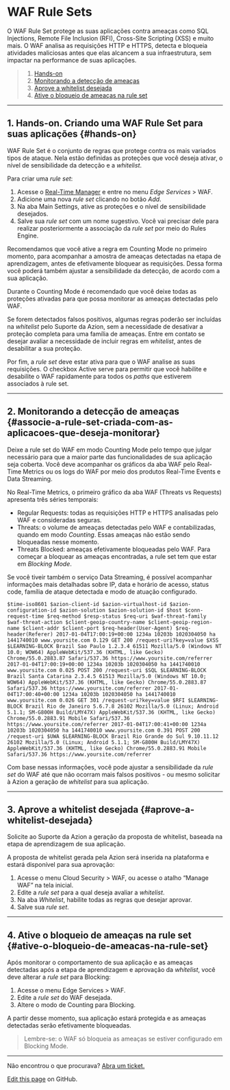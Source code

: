 # WAF Rule **Sets**

O WAF Rule Set protege as suas aplicações contra ameaças como SQL Injections, Remote File Inclusion (RFI), Cross-Site Scripting (XSS) e muito mais. O WAF analisa as requisições HTTP e HTTPS, detecta e bloqueia atividades maliciosas antes que elas alcancem a sua infraestrutura, sem impactar na performance de suas aplicações.

> 1. [Hands-on](#hands-on)
> 2. [Monitorando a detecção de ameaças](#associe-a-rule-set-criada-com-as-aplicacoes-que-deseja-monitorar)
> 3. [Aprove a whitelist desejada](#aprove-a-whitelist-desejada)
> 4. [Ative o bloqueio de ameaças na rule set](#ative-o-bloqueio-de-ameacas-na-rule-set)

---

## 1. Hands-on. Criando uma WAF Rule Set para suas aplicações {#hands-on}

WAF Rule Set é o conjunto de regras que protege contra os mais variados tipos de ataque. Nela estão definidas as proteções que você deseja ativar, o nível de sensibilidade da detecção e a *whitelist*.

Para criar uma *rule set*:

1. Acesse o [Real-Time Manager](https://manager.azion.com/login/?next=/) e entre no menu *Edge Services* > WAF.
2. Adicione uma nova *rule set* clicando no botão *Add*.
3. Na aba Main Settings, ative as proteções e o nível de sensibilidade desejados.
4. Salve sua *rule set* com um nome sugestivo. Você vai precisar dele para realizar posteriormente a associação da *rule set* por meio do Rules Engine.

Recomendamos que você ative a regra em Counting Mode no primeiro momento, para acompanhar a amostra de ameaças detectadas na etapa de aprendizagem, antes de efetivamente bloquear as requisições. Dessa forma você poderá também ajustar a sensibilidade da detecção, de acordo com a sua aplicação.

Durante o Counting Mode é recomendado que você deixe todas as proteções ativadas para que possa monitorar as ameaças detectadas pelo WAF.

Se forem detectados falsos positivos, algumas regras poderão ser incluídas na *whitelist* pelo Suporte da Azion, sem a necessidade de desativar a proteção completa para uma família de ameaças. Entre em contato se desejar avaliar a necessidade de incluir regras em *whitelist*, antes de desabilitar a sua proteção.

Por fim, a *rule set* deve estar ativa para que o WAF analise as suas requisições. O checkbox Active serve para permitir que você habilite e desabilite o WAF rapidamente para todos os *paths* que estiverem associados à rule set.

---

## 2. Monitorando a detecção de ameaças {#associe-a-rule-set-criada-com-as-aplicacoes-que-deseja-monitorar}

Deixe a rule set do WAF em modo Counting Mode pelo tempo que julgar necessário para que a maior parte das funcionalidades de sua aplicação seja coberta. Você deve acompanhar os gráficos da aba WAF pelo Real-Time Metrics ou os logs do WAF por meio dos produtos Real-Time Events e Data Streaming.

No Real-Time Metrics, o primeiro gráfico da aba WAF (Threats vs Requests) apresenta três séries temporais:

* Regular Requests: todas as requisições HTTP e HTTPS analisadas pelo WAF e consideradas seguras.
* Threats: o volume de ameaças detectadas pelo WAF e contabilizadas, quando em modo *Counting*. Essas ameaças não estão sendo bloqueadas nesse momento.
* Threats Blocked: ameaças efetivamente bloqueadas pelo WAF. Para começar a bloquear as ameaças encontradas, a rule set tem que estar em *Blocking Mode*.

Se você tiveir também o serviço Data Streaming, é possível acompanhar informações mais detalhadas sobre IP, data e horário de acesso, status code, família de ataque detectada e modo de atuação configurado.

~~~
$time-iso8601 $azion-client-id $azion-virtualhost-id $azion-configuration-id $azion-solution $azion-solution-id $host $conn-request-time $req-method $resp-status $req-uri $waf-threat-family $waf-threat-action $client-geoip-country-name $client-geoip-region-name $client-addr $client-port $req-header(User-Agent) $req-header(Referer) 2017-01-04T17:00:19+00:00 1234a 10203b 1020304050 ha 1441740010 www.yoursite.com 0.129 GET 200 /request-uri?key=value $XSS $LEARNING-BLOCK Brazil Sao Paulo 1.2.3.4 61511 Mozilla/5.0 (Windows NT 10.0; WOW64) AppleWebKit/537.36 (KHTML, like Gecko) Chrome/55.0.2883.87 Safari/537.36 https://www.yoursite.com/referrer 2017-01-04T17:00:19+00:00 1234a 10203b 1020304050 ha 1441740010 www.yoursite.com 0.025 POST 200 /request-uri $SQL $LEARNING-BLOCK Brazil Santa Catarina 2.3.4.5 61513 Mozilla/5.0 (Windows NT 10.0; WOW64) AppleWebKit/537.36 (KHTML, like Gecko) Chrome/55.0.2883.87 Safari/537.36 https://www.yoursite.com/referrer 2017-01-04T17:00:40+00:00 1234a 10203b 1020304050 ha 1441740010 www.yoursite.com 0.026 GET 301 /request-uri?key=value $RFI $LEARNING-BLOCK Brazil Rio de Janeiro 5.6.7.8 26102 Mozilla/5.0 (Linux; Android 5.1.1; SM-G800H Build/LMY47X) AppleWebKit/537.36 (KHTML, like Gecko) Chrome/55.0.2883.91 Mobile Safari/537.36 https://www.yoursite.com/referrer 2017-01-04T17:00:41+00:00 1234a 10203b 1020304050 ha 1441740010 www.yoursite.com 0.391 POST 200 /request-uri $UWA $LEARNING-BLOCK Brazil Rio Grande do Sul 9.10.11.12 26102 Mozilla/5.0 (Linux; Android 5.1.1; SM-G800H Build/LMY47X) AppleWebKit/537.36 (KHTML, like Gecko) Chrome/55.0.2883.91 Mobile Safari/537.36 https://www.yoursite.com/referrer
~~~

Com base nessas informações, você pode ajustar a sensibilidade da *rule set* do WAF até que não ocorram mais falsos positivos - ou mesmo solicitar à Azion a geração de *whitelist* para sua aplicação.

---

## 3. Aprove a whitelist desejada {#aprove-a-whitelist-desejada}

Solicite ao Suporte da Azion a geração da proposta de whitelist, baseada na etapa de aprendizagem de sua aplicação.

A proposta de whitelist gerada pela Azion será inserida na plataforma e estará disponível para sua aprovação:

1. Acesse o menu Cloud Security > WAF, ou acesse o atalho “Manage WAF” na tela inicial.
2. Edite a *rule set* para a qual deseja avaliar a *whitelist*.
3. Na aba *Whitelist*, habilite todas as regras que desejar aprovar.
4. Salve sua *rule set*.

---

## 4. Ative o bloqueio de ameaças na rule set {#ative-o-bloqueio-de-ameacas-na-rule-set}

Após monitorar o comportamento de sua aplicação e as ameaças detectadas após a etapa de aprendizagem e aprovação da *whitelist*, você deve alterar a *rule set* para Blocking:

1. Acesse o menu Edge Services > WAF.
2. Edite a *rule set* do WAF desejada.
3. Altere o modo de Counting para Blocking.

A partir desse momento, sua aplicação estará protegida e as ameaças detectadas serão efetivamente bloqueadas.

> Lembre-se: o WAF só bloqueia as ameaças se estiver configurado em Blocking Mode.

---

Não encontrou o que procurava? [Abra um ticket.](https://tickets.azion.com/)

[Edit this page](https://github.com/aziontech/docs_en/edit/master/edge-caching/waf-rule-sets/index.md) on GitHub.